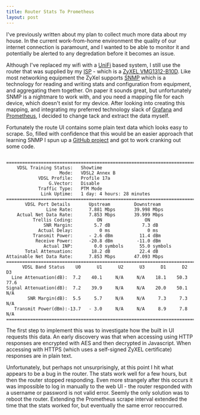 ```yaml
---
title: Router Stats To Prometheus
layout: post
---
```

I've previously written about my plan to collect much more data about my house. In the current work-from-home
environment the quality of our internet connection is paramount, and I wanted to be able to monitor it and
potentially be alerted to any degredation before it becomes an issue. 

Although I've replaced my wifi with a [UniFi](https://unifi-network.ui.com/) based system, I still use the router
that was supplied by my [ISP](https://www.zen.co.uk/broadband) - which is a [ZyXEL VMG1312-B10D](
https://www.zyxel.com/uk/en/products_services/Wireless-N-VDSL2-4-port-Gateway-with-USB-VMG1312-B10D/). Like most
networking equipment the ZyXel supports [SNMP](https://en.wikipedia.org/wiki/Simple_Network_Management_Protocol)
which is a technology for reading and writing stats and configuration from equipment, and aggregating them together.
On paper it sounds great, but unfortunately SNMP is a nightmare to work with, and you need a mapping file for each
device, which doesn't exist for my device. After looking into creating this mapping, and integrating my preferred
technology slack of [Grafana](https://grafana.com/) and [Prometheus](http://prometheus.io/), I decided to change tack
and extract the data myself.

Fortunately the route UI contains some plain text data which looks easy to scrape. So, filled with confidence that
this would be an easier approach that learning SNMP I spun up a [GitHub project](
https://github.com/andrewjw/zyxelprometheus) and got to work cranking out some code.

```plain

============================================================================
    VDSL Training Status:   Showtime
                    Mode:   VDSL2 Annex B
            VDSL Profile:   Profile 17a
                G.Vector:   Disable
            Traffic Type:   PTM Mode
             Link Uptime:   1 day: 4 hours: 28 minutes
============================================================================
       VDSL Port Details       Upstream         Downstream
               Line Rate:      7.881 Mbps       39.998 Mbps
    Actual Net Data Rate:      7.853 Mbps       39.999 Mbps
          Trellis Coding:         ON                ON
              SNR Margin:        5.7 dB            7.3 dB
            Actual Delay:          0 ms              0 ms
          Transmit Power:      - 2.6 dBm          11.4 dBm
           Receive Power:      -20.8 dBm         -11.0 dBm
              Actual INP:        0.0 symbols      55.0 symbols
       Total Attenuation:       18.2 dB           22.4 dB
Attainable Net Data Rate:      7.853 Mbps       47.093 Mbps
============================================================================
      VDSL Band Status    U0      U1      U2      U3      D1      D2      D3
  Line Attenuation(dB):  7.2    40.1     N/A     N/A    18.1    50.3    77.6   
Signal Attenuation(dB):  7.2    39.9     N/A     N/A    20.0    50.1     N/A   
        SNR Margin(dB):  5.5     5.7     N/A     N/A     7.3     7.3     N/A   
   Transmit Power(dBm):-13.7   - 3.0     N/A     N/A     8.9     7.8     N/A   
============================================================================
```

The first step to implement this was to investigate how the built in UI requests this data. An early discovery
was that when accessing using HTTP responses are encrypted with AES and then decrypted in Javascript. When
accessing with HTTPS (which uses a self-signed ZyXEL certificate) responses are in plain text.

Unfortunately, but perhaps not unsurprisingly, at this point I hit what appears to be a bug in the router.
The stats work well for a few hours, but then the router stopped responding. Even more strangely after this
occurs it was impossible to log in manually to the web UI - the router responded with a username or password
is not valid error. Seemly the only solution was to reboot the router. Extending the Prometheus scrape interval
extended the time that the stats worked for, but eventually the same error reoccurred.